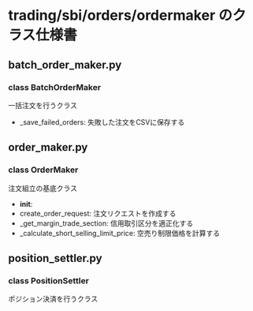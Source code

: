 # trading/sbi/orders/ordermaker のクラス仕様書

## batch_order_maker.py

### class BatchOrderMaker
一括注文を行うクラス
- _save_failed_orders: 失敗した注文をCSVに保存する

## order_maker.py

### class OrderMaker
注文組立の基底クラス
- __init__: 
- create_order_request: 注文リクエストを作成する
- _get_margin_trade_section: 信用取引区分を適正化する
- _calculate_short_selling_limit_price: 空売り制限価格を計算する

## position_settler.py

### class PositionSettler
ポジション決済を行うクラス

